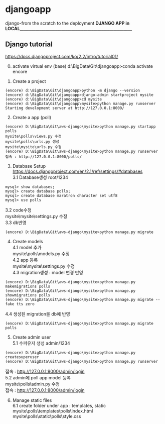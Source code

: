 # djangoapp
django-from the scratch to the deployment
______DJANGO APP in LOCAL______________________________________________________________
## Django tutorial
https://docs.djangoproject.com/ko/2.2/intro/tutorial01/

0. activate virtual env
(base) d:\BigData\Git\djangoapp>conda activate encore

1. Create a project
```
(encore) d:\BigData\Git\djangoapp>python -m django --version
(encore) d:\BigData\Git\djangoapp>django-admin startproject mysite
(encore) d:\BigData\Git\djangoapp>cd mysite
(encore) d:\BigData\Git\djangoapp\mysite>python manage.py runserver
Starting development server at http://127.0.0.1:8000/
```
2. Create a app (poll)  
```
(encore) D:\BigData\Git\aws-django\mysite>python manage.py startapp polls
mysite\polls\views.py 수정
mysite\polls\urls.py 생성
mysite\mysite\urls.py 수정
(encore) D:\BigData\Git\aws-django\mysite>python manage.py runserver
접속 : http://127.0.0.1:8000/polls/
```
3. Database Setup  
https://docs.djangoproject.com/en/2.1/ref/settings/#databases  
3.1 Database생성 root/1234  
```
mysql> show databases;
mysql> create database polls;
mysql> create database maratron character set utf8
mysql> use polls
```
3.2 code수정  
mysite\mysite\settings.py 수정  
3.3  db반영  
```
(encore) D:\BigData\Git\aws-django\mysite>python manage.py migrate
```
4. Create models  
4.1 model 추가   
mysite\polls\models.py 수정  
4.2 app 등록  
mysite\mysite\settings.py 수정  
4.3 migration생성 : model 변경 반영  
```
(encore) D:\BigData\Git\aws-django\mysite>python manage.py makemigrations polls
(encore) D:\BigData\Git\aws-django\mysite>python manage.py showmigrations polls
(encore) D:\BigData\Git\aws-django\mysite>python manage.py migrate --fake tts zero
```
4.4 생성된 migration을 db에 반영 
```
(encore) D:\BigData\Git\aws-django\mysite>python manage.py migrate polls
```
5. Create admin user  
5.1 수퍼유저 생성 admin/1234  
```
(encore) D:\BigData\Git\aws-django\mysite>python manage.py createsuperuser 
(encore) D:\BigData\Git\aws-django\mysite>python manage.py runserver
```
접속 : http://127.0.0.1:8000/admin/login  
5.2 admin에 poll app model 등록    
mysite\polls\admin.py 수정  
접속 : http://127.0.0.1:8000/admin/login  

6. Manage static files  
6.1 create folder under app : templates, static    
mysite\polls\templates\polls\index.html    
mysite\polls\static\polls\style.css    
